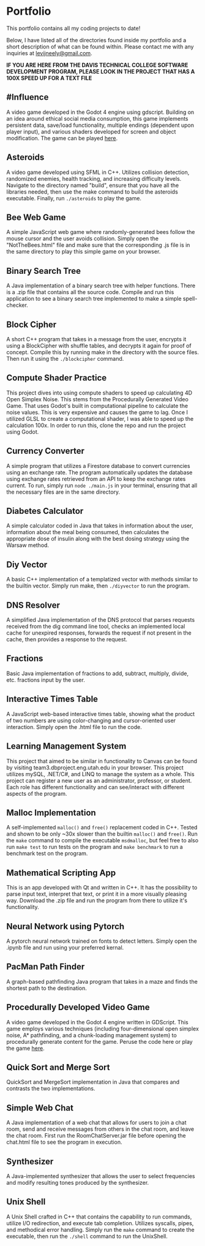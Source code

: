 # Portfolio
This portfolio contains all my coding projects to date!

Below, I have listed all of the directories found inside my portfolio and a short description of what can be found within. Please contact me with any inquiries at levijneely@gmail.com.

**IF YOU ARE HERE FROM THE DAVIS TECHNICAL COLLEGE SOFTWARE DEVELOPMENT PROGRAM, PLEASE LOOK IN THE PROJECT THAT HAS A 100X SPEED UP FOR A TEXT FILE**

## #Influence

A video game developed in the Godot 4 engine using gdscript. Building on an idea around ethical social media consumption, this game implements persistent data, save/load functionality, multiple endings (dependent upon player input), and various shaders developed for screen and object modification. The game can be played [here](https://levineely.itch.io/influence).

## Asteroids

A video game developed using SFML in C++. Utilizes collision detection, randomized enemies, health tracking, and increasing difficulty levels. Navigate to the directory named "build", ensure that you have all the libraries needed, then use the make command to build the asteroids executable. Finally, run `./asteroids` to play the game.

## Bee Web Game

A simple JavaScript web game where randomly-generated bees follow the mouse cursor and the user avoids collision. Simply open the "NotTheBees.html" file and make sure that the corresponding .js file is in the same directory to play this simple game on your browser.

## Binary Search Tree

A Java implementation of a binary search tree with helper functions. There is a .zip file that contains all the source code. Compile and run this application to see a binary search tree implemented to make a simple spell-checker.

## Block Cipher

A short C++ program that takes in a message from the user, encrypts it using a BlockCipher with shuffle tables, and decrypts it again for proof of concept. Compile this by running make in the directory with the source files. Then run it using the `./blockcipher` command.

## Compute Shader Practice

This project dives into using compute shaders to speed up calculating 4D Open Simplex Noise. This stems from the Procedurally Generated Video Game. That uses Godot's built in computational pipeline to calculate the noise values. This is very expensive and causes the game to lag. Once I utilized GLSL to create a computational shader, I was able to speed up the calculation 100x. In order to run this, clone the repo and run the project using Godot.

## Currency Converter

A simple program that utilizes a Firestore database to convert currencies using an exchange rate. The program automatically updates the database using exchange rates retrieved from an API to keep the exchange rates current. To run, simply run `node ./main.js` in your terminal, ensuring that all the necessary files are in the same directory.

## Diabetes Calculator

A simple calculator coded in Java that takes in information about the user, information about the meal being consumed, then calculates the appropriate dose of insulin along with 
the best dosing strategy using the Warsaw method.

## Diy Vector

A basic C++ implementation of a templatized vector with methods similar to the builtin vector. Simply run make, then `./diyvector` to run the program.

## DNS Resolver

A simplified Java implementation of the DNS protocol that parses requests received from the dig command line tool, checks an implemented local cache for unexpired responses, forwards 
the request if not present in the cache, then provides a response to the request.

## Fractions

Basic Java implementation of fractions to add, subtract, multiply, divide, etc. fractions input by the user.

## Interactive Times Table

A JavaScript web-based interactive times table, showing what the product of two numbers are using color-changing and cursor-oriented user interaction. Simply open the .html file to run the code.

## Learning Management System

This project that aimed to be similar in functionality to Canvas can be found by visiting team3.dbproject.eng.utah.edu in your browser. This project utilizes mySQL, .NET/C#, and LINQ to manage the system as a whole. This project can register a new user as an  administrator, professor, or student. Each role has different functionality and can see/interact with different aspects of the program.

## Malloc Implementation

A self-implemented `malloc()` and `free()` replacement coded in C++. Tested and shown to be only ~30x slower than the builtin `malloc()` and `free()`. Run the `make` command to compile the executable `msdmalloc`, but feel free to also run `make test` to run tests on the program and `make benchmark` to run a benchmark test on the program.

## Mathematical Scripting App

This is an app developed with Qt and written in C++. It has the possibility to parse input text, interpret that text, or print it in a more visually pleasing way. Download the .zip file and run the program from there to utilize it's functionality.

## Neural Network using Pytorch

A pytorch neural network trained on fonts to detect letters. Simply open the .ipynb file and run using your preferred kernal.

## PacMan Path Finder

A graph-based pathfinding Java program that takes in a maze and finds the shortest path to the destination.

## Procedurally Developed Video Game

A video game developed in the Godot 4 engine written in GDScript. This game employs various techniques (including four-dimensional open simplex noise, A* pathfinding, and a chunk-loading management system) to procedurally generate content for the game. Peruse the code here or play the game [here](https://levineely.itch.io/proc-gen).

## Quick Sort and Merge Sort

QuickSort and MergeSort implementation in Java that compares and contrasts the two implementations.

## Simple Web Chat

A Java implementation of a web chat that allows for users to join a chat room, send and receive messages from others in the chat room, and leave the chat room. First run the RoomChatServer.jar file before opening the chat.html file to see the program in execution.

## Synthesizer

A Java-implemented synthesizer that allows the user to select frequencies and modify resulting tones produced by the synthesizer.

## Unix Shell

A Unix Shell crafted in C++ that contains the capability to run commands, utilize I/O redirection, and execute tab completion. Utilizes syscalls, pipes, and methodical error handling. Simply run the `make` command to create the executable, then run the `./shell` command to run the UnixShell.

